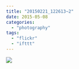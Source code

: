 ```yaml
---
title: "20150221_122613~2"
date: 2015-05-08
categories: 
  - "photography"
tags: 
  - "flickr"
  - "ifttt"
---
```


![](https://farm6.staticflickr.com/5453/17239764878_1ff8d1d115_b.jpg)
